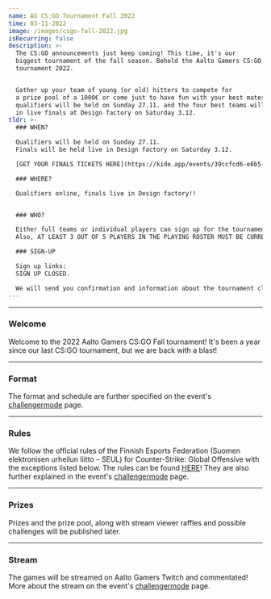 ```yaml
---
name: AG CS:GO Tournament Fall 2022
time: 03-11-2022
image: /images/csgo-fall-2022.jpg
isRecurring: false
description: >-
  The CS:GO announcements just keep coming! This time, it's our
  biggest tournament of the fall season. Behold the Aalto Gamers CS:GO Fall
  tournament 2022. 


  Gather up your team of young (or old) hitters to compete for
  a prize pool of a 1000€ or come just to have fun with your best mates! Online
  qualifiers will be held on Sunday 27.11. and the four best teams will face off
  in live finals at Design factory on Saturday 3.12.
tldr: >-
  ### WHEN?

  Qualifiers will be held on Sunday 27.11.
  Finals will be held live in Design factory on Saturday 3.12.

  [GET YOUR FINALS TICKETS HERE](https://kide.app/events/39ccfcd6-e6b5-42ff-99f3-152d2112e9bc)!

  ### WHERE?

  Qualifiers online, finals live in Design factory!!


  ### WHO?

  Either full teams or individual players can sign up for the tournament.
  Also, AT LEAST 3 OUT OF 5 PLAYERS IN THE PLAYING ROSTER MUST BE CURRENTLY STUDYING AND ENROLLED AT A UNIVERSITY/UNIVERSITY OF APPLIED SCIENCES.

  ### SIGN-UP

  Sign up links:
  SIGN UP CLOSED.

  We will send you confirmation and information about the tournament closer to the event.
---
```


---

### Welcome

Welcome to the 2022 Aalto Gamers CS:GO Fall tournament! It's been a year since our last CS:GO tournament, but we are back with a blast!

---

### Format

The format and schedule are further specified on the event's [challengermode](https://www.challengermode.com/tournaments/0d0eac58-1512-47a7-3188-08daced39551) page.

---

### Rules

We follow the official rules of the Finnish Esports Federation (Suomen elektronisen urheilun liitto – SEUL) for Counter-Strike: Global Offensive with the exceptions listed below. The rules can be found [HERE](http://seul.fi/e-urheilu/pelisaannot/turnaussaannot-csgo/#english-version.)!
They are also further explained in the event's [challengermode](https://www.challengermode.com/tournaments/0d0eac58-1512-47a7-3188-08daced39551) page.

---

### Prizes

Prizes and the prize pool, along with stream viewer raffles and possible challenges will be published later.

---

### Stream

The games will be streamed on Aalto Gamers Twitch and commentated! More about the stream on the event's [challengermode](https://www.challengermode.com/tournaments/0d0eac58-1512-47a7-3188-08daced39551) page.
